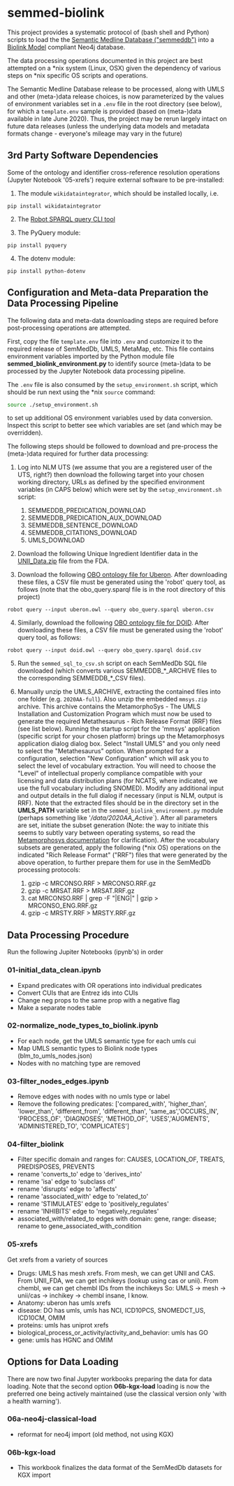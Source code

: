 # semmed-biolink

This project provides a systematic protocol of (bash shell and Python) scripts to load the the [Semantic Medline Database ("semmeddb")](https://ii.nlm.nih.gov/SemRep_SemMedDB_SKR/SemMedDB/SemMedDB_download.shtml) into a [Biolink Model](https://github.com/biolink/biolink-model) compliant Neo4j database.  

The data processing operations documented in this project are best attempted on a *nix system (Linux, OSX) given the dependency of various steps on *nix specific OS scripts and operations.

The Semantic Medline Database release to be processed, along with UMLS and other (meta-)data release choices, is now parameterized by the values of environment variables set in a `.env` file in the root directory (see below), for which a `template.env` sample is provided (based on (meta-)data available in late June 2020).  Thus, the project may be rerun largely intact on future data releases (unless the underlying data models and metadata formats change - everyone's mileage may vary in the future)

## 3rd Party Software Dependencies

Some of the ontology and identifier  cross-reference resolution operations (Jupyter Notebook '05-xrefs') require external software to be pre-installed:

1. The module `wikidataintegrator`, which should be installed locally, i.e.
  
```
pip install wikidataintegrator
```

2. The [Robot SPARQL query CLI tool](http://robot.obolibrary.org/)

3. The PyQuery module:

``` 
pip install pyquery
```

4. The dotenv module:

``` 
pip install python-dotenv
```

## Configuration and Meta-data Preparation the Data Processing Pipeline

The following data and meta-data downloading steps are required before post-processing operations are attempted.

First, copy the file `template.env` file into `.env` and customize it to the required release of SemMedDb, UMLS, MetaMap, etc.  This file contains environment variables imported by the Python module file **semmed_biolink_environment.py** to identify source (meta-)data to be processed by the Jupyter Notebook data processing pipeline.

The `.env` file is also consumed by the `setup_environment.sh` script, which should be run next using the *nix `source` command:

```bash
source ./setup_environment.sh
```

to set up additional OS environment variables used by data conversion. Inspect this script to better see which variables are set (and which may be overridden).

The following steps should be followed to download and pre-process the (meta-)data required for further data processing:

1. Log into NLM UTS (we assume that you are a registered user of the UTS, right?) then download the following target into your chosen working directory, URLs as defined by the specified environment variables (in CAPS below) which were set by the `setup_environment.sh` script:

    1. SEMMEDDB_PREDICATION_DOWNLOAD
    2. SEMMEDDB_PREDICATION_AUX_DOWNLOAD
    3. SEMMEDDB_SENTENCE_DOWNLOAD
    4. SEMMEDDB_CITATIONS_DOWNLOAD
    5. UMLS_DOWNLOAD

2. Download the following Unique Ingredient Identifier data in the  [UNII_Data.zip](https://fdasis.nlm.nih.gov/srs/download/srs/UNII_Data.zip) file from the FDA.

3. Download the following [OBO ontology file for Uberon](http://purl.obolibrary.org/obo/uberon.owl). After downloading these files, a CSV file must be generated using the 'robot' query tool, as follows (note that the obo_query.sparql file is in the root directory of this project)

```
robot query --input uberon.owl --query obo_query.sparql uberon.csv
```
    
4. Similarly, download the following [OBO ontology file for DOID](http://purl.obolibrary.org/obo/doid.owl). After downloading these files, a CSV file must be generated using the 'robot' query tool, as follows:

```
robot query --input doid.owl --query obo_query.sparql doid.csv
```
    
5. Run the `semmed_sql_to_csv.sh` script on each SemMedDb SQL file downloaded (which converts various SEMMEDDB\_\*\_ARCHIVE files to the corresponding SEMMEDDB\_\*\_CSV files).

6. Manually unzip the UMLS_ARCHIVE, extracting the contained files into one folder (e.g. `2020AA-full`). Also unzip the embedded `mmsys.zip` archive. This archive contains the MetamorphoSys - The UMLS Installation and Customization Program which must now be used to generate the required Metathesaurus - Rich Release Format (RRF) files (see list below). Running the startup script for the 'mmsys' application (specific script for your chosen platform) brings up the Metamorphosys application dialog dialog box. Select "Install UMLS" and you only need to select the "Metathesaurus" option. When prompted for a configuration, selection "New Configuration" which will ask you to select the level of vocabulary extraction. You will need to  choose the "Level" of intellectual properly compliance compatible with your licensing and data distribution plans (for NCATS, where indicated, we use the full vocabulary including SNOMED). Modify any additional input and output details in the full dialog if necessary (input is NLM, output is RRF). Note that the extracted files should be in the directory set in the  **UMLS_PATH** variable set in the `semmed_biolink_environment.py` module (perhaps something like '_<project dir>/data/2020AA_Active_`).  After all parameters are set, initiate the subset generation (Note: the way to initiate this seems to subtly vary between operating systems, so read the [Metamorphosys documentation](https://www.nlm.nih.gov/research/umls/implementation_resources/metamorphosys/help.html) for clarification). After the vocabulary subsets are generated, apply the following (*nix OS) operations on the indicated "Rich Release Format" ("RRF") files that were generated by the above operation, to further prepare them for use in the SemMedDb processing protocols:

    1. gzip -c MRCONSO.RRF  > MRCONSO.RRF.gz
    2. gzip -c MRSAT.RRF > MRSAT.RRF.gz 
    3. cat MRCONSO.RRF | grep -F "|ENG|" | gzip > MRCONSO_ENG.RRF.gz
    4. gzip -c MRSTY.RRF > MRSTY.RRF.gz

## Data Processing Procedure

Run the following Jupiter Notebooks (ipynb's) in order

### 01-initial_data_clean.ipynb
- Expand predicates with OR operations into individual predicates
- Convert CUIs that are Entrez ids into CUIs
- Change neg props to the same prop with a negative flag
- Make a separate nodes table

### 02-normalize_node_types_to_biolink.ipynb
- For each node, get the UMLS semantic type for each umls cui
- Map UMLS semantic types to Biolink node types (blm_to_umls_nodes.json)
- Nodes with no matching type are removed

### 03-filter_nodes_edges.ipynb
- Remove edges with nodes with no umls type or label
- Remove the following predicates: ['compared_with', 'higher_than', 'lower_than', 'different_from', 'different_than', 
'same_as','OCCURS_IN', 'PROCESS_OF', 'DIAGNOSES', 'METHOD_OF', 'USES','AUGMENTS', 'ADMINISTERED_TO', 'COMPLICATES']

### 04-filter_biolink
 - Filter specific domain and ranges for: CAUSES, LOCATION_OF, TREATS, PREDISPOSES, PREVENTS
 - rename 'converts_to' edge to 'derives_into'
 - rename 'isa' edge to 'subclass of'
 - rename 'disrupts' edge to 'affects'
 - rename 'associated_with' edge to 'related_to'
 - rename 'STIMULATES' edge to 'positively_regulates'
 - rename 'INHIBITS' edge to 'negatively_regulates'
 - associated_with/related_to edges with domain: gene, range: disease; rename to gene_associated_with_condition

### 05-xrefs

Get xrefs from a variety of sources
- Drugs: 
UMLS has mesh xrefs. From mesh, we can get UNII and CAS. From UNII_FDA, we can get inchikeys 
(lookup using cas or unii). From chembl, we can get chembl IDs from the inchikeys
So: UMLS -> mesh -> unii/cas -> inchikey -> chembl
insane, I know.
- Anatomy: uberon has umls xrefs
- disease: DO has umls, umls has NCI, ICD10PCS, SNOMEDCT_US, ICD10CM, OMIM
- proteins: umls has uniprot xrefs
- biological_process_or_activity/activity_and_behavior: umls has GO
- gene: umls has HGNC and OMIM

## Options for Data Loading

There are now two final Jupyter workbooks preparing the data for data loading.  Note that the second option **06b-kgx-load** loading is now the preferred one being actively maintained (use the classical version only 'with a health warning').

### 06a-neo4j-classical-load
- reformat for neo4j import (old method, not using KGX)

### 06b-kgx-load
- This workbook finalizes the data format of the SemMedDb datasets for KGX import

